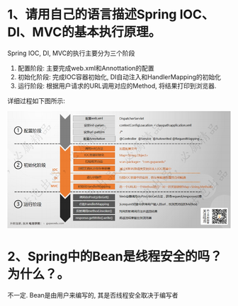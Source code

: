 # 1、请用自己的语言描述Spring IOC、DI、MVC的基本执行原理。

Spring IOC, DI, MVC的执行主要分为三个阶段

1. 配置阶段: 主要完成web.xml和Annottation的配置
2. 初始化阶段: 完成IOC容器初始化, DI自动注入和HandlerMapping的初始化
3. 运行阶段: 根据用户请求的URL调用对应的Method, 将结果打印到浏览器.

详细过程如下图所示:

![Spring](./homeworkMD/Spring.jpg)




# 2、Spring中的Bean是线程安全的吗？为什么？。

不一定. Bean是由用户来编写的, 其是否线程安全取决于编写者